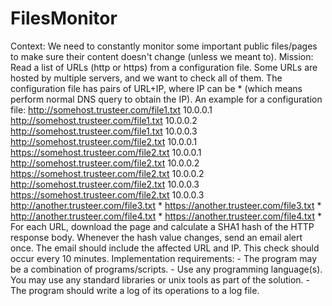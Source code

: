 # FilesMonitor
Context:  We need to constantly monitor some important public files/pages to make sure their content doesn't change (unless we meant to).   Mission:  Read a list of URLs (http or https) from a configuration file. Some URLs are hosted by multiple servers, and we want to check all of them. The configuration file has pairs of URL+IP, where IP can be * (which means perform normal DNS query to obtain the IP). An example for a configuration file:   http://somehost.trusteer.com/file1.txt  10.0.0.1 http://somehost.trusteer.com/file1.txt  10.0.0.2 http://somehost.trusteer.com/file1.txt  10.0.0.3 http://somehost.trusteer.com/file2.txt  10.0.0.1 https://somehost.trusteer.com/file2.txt  10.0.0.1 http://somehost.trusteer.com/file2.txt  10.0.0.2 https://somehost.trusteer.com/file2.txt  10.0.0.2 http://somehost.trusteer.com/file2.txt  10.0.0.3 https://somehost.trusteer.com/file2.txt  10.0.0.3 http://another.trusteer.com/file3.txt  * https://another.trusteer.com/file3.txt  * http://another.trusteer.com/file4.txt  * https://another.trusteer.com/file4.txt  *   For each URL, download the page and calculate a SHA1 hash of the HTTP response body. Whenever the hash value changes, send an email alert once. The email should include the affected URL and IP.  This check should occur every 10 minutes.  Implementation requirements:  - The program may be a combination of programs/scripts. - Use any programming language(s). You may use any standard libraries or unix tools as part of the solution. - The program should write a log of its operations to a log file.
